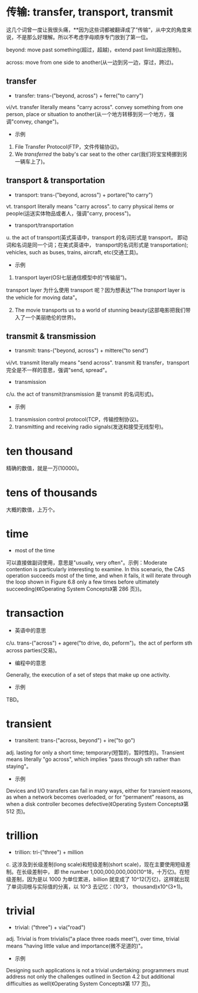 # 传输: transfer, transport, transmit

这几个词曾一度让我很头痛，**因为这些词都被翻译成了”传输“，从中文的角度来说，不是那么好理解。所以不考虑字母顺序专门放到了第一位。

beyond: move past something(超过，超越)，extend past limit(超出限制)。 

across:  move from one side to another(从一边到另一边，穿过，跨过)。

## transfer

- transfer: trans-("beyond, across") + ferre("to carry")

vi/vt. transfer literally means "carry across". convey something from one person, place or situation to another(从一个地方转移到另一个地方，强调"convey, change")。

- 示例

1. File Transfer Protocol(FTP，文件传输协议)。
2. We *transferred* the baby's car seat to the other car(我们将宝宝椅挪到另一辆车上了)。

## transport & transportation

- transport: trans-("beyond, across") + portare("to carry")

vt. transport literally means "carry across". to carry physical items or people(运送实体物品或者人，强调"carry, process")。

- transport/transportation

u. the act of transport(英式英语中，transport 的名词形式是 transport， 即动词和名词是同一个词；在美式英语中， transport的名词形式是 transportation); vehicles, such as buses, trains, aircraft, etc(交通工具)。

- 示例

1. transport layer(OSI七层通信模型中的“传输层”)。

transport layer 为什么使用 transport 呢？因为想表达"The *transport* layer is the vehicle for moving data"。 

2. The movie transports us to a world of stunning beauty(这部电影把我们带入了一个美丽绝伦的世界)。

## transmit & transmission

- transmit: trans-("beyond, across") + mittere(“to send”)

vi/vt. transmit literally means "send across". transmit 和 transfer，transport 完全是不一样的意思，强调"send, spread"。

- transmission

c/u. the act of transmit(transmission 是 transmit 的名词形式)。

- 示例

1. transmission control protocol(TCP，传输控制协议)。
2. transmitting and receiving radio signals(发送和接受无线型号)。

# ten thousand

精确的数值，就是一万(10000)。

# tens of thousands

大概的数值，上万个。

# time

- most of the time

可以直接做副词使用，意思是"usually, very often"。示例：Moderate contention is particularly interesting to examine. In this scenario, the CAS operation succeeds most of the time, and when it fails, it will iterate through the loop shown in Figure 6.8 only a few times before ultimately succeeding(《《Operating System Concepts》第 286 页》)。

# transaction

- 英语中的意思

c/u. trans-("across") + agere("to drive, do, peform")。the act of perform sth across parties(交易)。

- 编程中的意思

Generally, the execution of a set of steps that make up one activity.

- 示例

TBD。

# transient

- transitent: trans-("across, beyond") + ire("to go")

adj. lasting for only a short time; temporary(短暂的，暂时性的)。Transient means literally "go across", which implies "pass through sth rather than staying"。

- 示例

Devices and I/O transfers can fail in many ways, either for transient reasons, as when a network becomes overloaded, or for “permanent” reasons, as when a disk controller becomes defective(《Operating System Concepts》第 512 页)。

# trillion

- trillion: tri-("three") + million

c. 这涉及到长级差制(long scale)和短级差制(short scale)，现在主要使用短级差制。在长级差制中， 即 the number 1,000,000,000,000(10^18，十万亿)。在短级差制，因为是以 1000 为单位累进，billion 就变成了 10^12(万亿)，这样就出现了单词词根与实际值的分离，以 10^3 去记忆：(10^3， thousand)x10^(3+1)。

# trivial

- trivial: ("three") + via("road")

adj. Trivial is from trivialis("a place three roads meet"), over time, trivial means "having little value and importance(微不足道的)"。

- 示例

Designing such applications is not a trivial undertaking: programmers must address not only the challenges outlined in Section 4.2 but additional difficulties as well(《Operating System Concepts》第 177 页)。